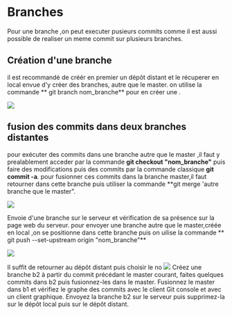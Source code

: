 # Branches
Pour une branche ,on peut executer pusieurs commits comme il est aussi possible de realiser un meme commit sur plusieurs branches.

## Création d'une branche 
il est recommandé de créér en premier un dépôt distant et le récuperer en local envue d'y créer des branches, autre que le master.
on utilise la commande ** git branch nom_branche** pour en créer une .

![](""C:/Users/skeita/Desktop/Branches/creation_branche.PNG")

## fusion des commits dans deux branches distantes

pour exécuter des commits dans une branche autre que le master ,il faut y prealablement acceder par la commande 
**git checkout "nom_branche"** puis faire des modifications puis des commits par la commande classique **git commit -a**.
pour fusionner  ces commits dans la branche  master,il faut retourner dans cette branche puis utiliser la commande
**git merge 'autre branche que le master".

![]("C:/Users/skeita/Desktop/Branches/comit_branches_b1_merges_branches.PNG")

Envoie d'une branche sur le serveur et vérification de sa présence sur la page web du serveur.
pour envoyer une branche autre que le master,créée en local ,on se positionne dans cette branche puis on uilise la commande
** git push --set-upstream origin "nom_branche"**

![]("C:/Users/skeita/Desktop/Branches/push_b1.PNG")

Il suffit de retourner au dépôt distant puis choisir le no
![](""C:/Users/skeita/Desktop/Branches/verication_pushBranche.PNG")
Créez une branche b2 à partir du commit précédant le master courant, faites quelques commits dans b2 puis fusionnez-les dans le master.
Fusionnez le master dans b1 et vérifiez le graphe des commits avec le client Git console et avec un client graphique.
Envoyez la branche b2 sur le serveur puis supprimez-la sur le dépôt local puis sur le dépôt distant.
